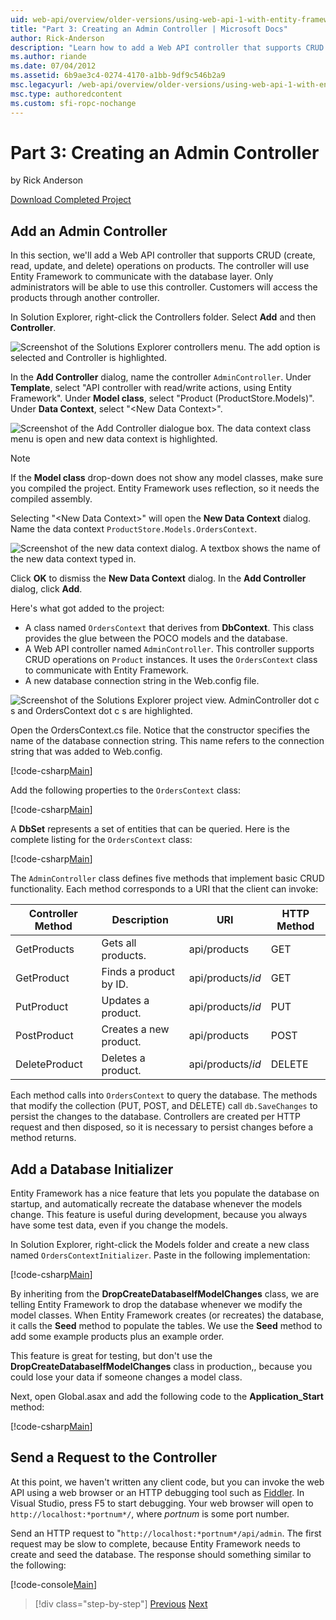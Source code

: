```yaml
---
uid: web-api/overview/older-versions/using-web-api-1-with-entity-framework-5/using-web-api-with-entity-framework-part-3
title: "Part 3: Creating an Admin Controller | Microsoft Docs"
author: Rick-Anderson
description: "Learn how to add a Web API controller that supports CRUD (create, read, update, and delete) operations on products."
ms.author: riande
ms.date: 07/04/2012
ms.assetid: 6b9ae3c4-0274-4170-a1bb-9df9c546b2a9
msc.legacyurl: /web-api/overview/older-versions/using-web-api-1-with-entity-framework-5/using-web-api-with-entity-framework-part-3
msc.type: authoredcontent
ms.custom: sfi-ropc-nochange
---
```

# Part 3: Creating an Admin Controller

by Rick Anderson

[Download Completed Project](https://code.msdn.microsoft.com/ASP-NET-Web-API-with-afa30545)

## Add an Admin Controller

In this section, we'll add a Web API controller that supports CRUD (create, read, update, and delete) operations on products. The controller will use Entity Framework to communicate with the database layer. Only administrators will be able to use this controller. Customers will access the products through another controller.

In Solution Explorer, right-click the Controllers folder. Select **Add** and then **Controller**.

![Screenshot of the Solutions Explorer controllers menu. The add option is selected and Controller is highlighted.](using-web-api-with-entity-framework-part-3/_static/image1.png)

In the **Add Controller** dialog, name the controller `AdminController`. Under **Template**, select &quot;API controller with read/write actions, using Entity Framework&quot;. Under **Model class**, select "Product (ProductStore.Models)". Under **Data Context**, select "&lt;New Data Context&gt;".

![Screenshot of the Add Controller dialogue box. The data context class menu is open and new data context is highlighted.](using-web-api-with-entity-framework-part-3/_static/image2.png)

> [!NOTE]
> If the **Model class** drop-down does not show any model classes, make sure you compiled the project. Entity Framework uses reflection, so it needs the compiled assembly.

Selecting "&lt;New Data Context&gt;" will open the **New Data Context** dialog. Name the data context `ProductStore.Models.OrdersContext`.

![Screenshot of the new data context dialog. A textbox shows the name of the new data context typed in.](using-web-api-with-entity-framework-part-3/_static/image3.png)

Click **OK** to dismiss the **New Data Context** dialog. In the **Add Controller** dialog, click **Add**.

Here's what got added to the project:

- A class named `OrdersContext` that derives from **DbContext**. This class provides the glue between the POCO models and the database.
- A Web API controller named `AdminController`. This controller supports CRUD operations on `Product` instances. It uses the `OrdersContext` class to communicate with Entity Framework.
- A new database connection string in the Web.config file.

![Screenshot of the Solutions Explorer project view. AdminController dot c s and OrdersContext dot c s are highlighted.](using-web-api-with-entity-framework-part-3/_static/image4.png)

Open the OrdersContext.cs file. Notice that the constructor specifies the name of the database connection string. This name refers to the connection string that was added to Web.config.

[!code-csharp[Main](using-web-api-with-entity-framework-part-3/samples/sample1.cs)]

Add the following properties to the `OrdersContext` class:

[!code-csharp[Main](using-web-api-with-entity-framework-part-3/samples/sample2.cs)]

A **DbSet** represents a set of entities that can be queried. Here is the complete listing for the `OrdersContext` class:

[!code-csharp[Main](using-web-api-with-entity-framework-part-3/samples/sample3.cs)]

The `AdminController` class defines five methods that implement basic CRUD functionality. Each method corresponds to a URI that the client can invoke:

| Controller Method | Description | URI | HTTP Method |
| --- | --- | --- | --- |
| GetProducts | Gets all products. | api/products | GET |
| GetProduct | Finds a product by ID. | api/products/*id* | GET |
| PutProduct | Updates a product. | api/products/*id* | PUT |
| PostProduct | Creates a new product. | api/products | POST |
| DeleteProduct | Deletes a product. | api/products/*id* | DELETE |

Each method calls into `OrdersContext` to query the database. The methods that modify the collection (PUT, POST, and DELETE) call `db.SaveChanges` to persist the changes to the database. Controllers are created per HTTP request and then disposed, so it is necessary to persist changes before a method returns.

## Add a Database Initializer

Entity Framework has a nice feature that lets you populate the database on startup, and automatically recreate the database whenever the models change. This feature is useful during development, because you always have some test data, even if you change the models.

In Solution Explorer, right-click the Models folder and create a new class named `OrdersContextInitializer`. Paste in the following implementation:

[!code-csharp[Main](using-web-api-with-entity-framework-part-3/samples/sample4.cs)]

By inheriting from the **DropCreateDatabaseIfModelChanges** class, we are telling Entity Framework to drop the database whenever we modify the model classes. When Entity Framework creates (or recreates) the database, it calls the **Seed** method to populate the tables. We use the **Seed** method to add some example products plus an example order.

This feature is great for testing, but don't use the **DropCreateDatabaseIfModelChanges** class in production,, because you could lose your data if someone changes a model class.

Next, open Global.asax and add the following code to the **Application\_Start** method:

[!code-csharp[Main](using-web-api-with-entity-framework-part-3/samples/sample5.cs)]

## Send a Request to the Controller

At this point, we haven't written any client code, but you can invoke the web API using a web browser or an HTTP debugging tool such as [Fiddler](http://www.fiddler2.com/fiddler2/). In Visual Studio, press F5 to start debugging. Your web browser will open to `http://localhost:*portnum*/`, where *portnum* is some port number.

Send an HTTP request to "`http://localhost:*portnum*/api/admin`. The first request may be slow to complete, because Entity Framework needs to create and seed the database. The response should something similar to the following:

[!code-console[Main](using-web-api-with-entity-framework-part-3/samples/sample6.cmd)]

> [!div class="step-by-step"]
> [Previous](using-web-api-with-entity-framework-part-2.md)
> [Next](using-web-api-with-entity-framework-part-4.md)
